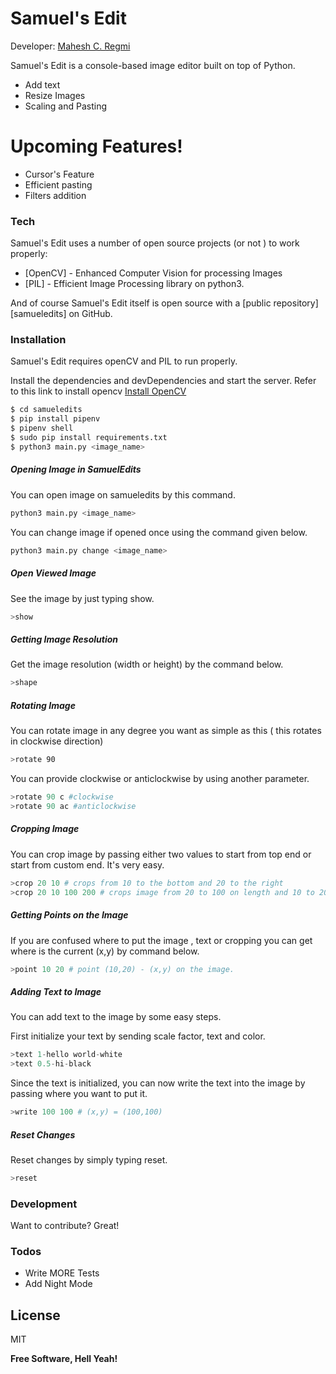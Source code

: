 # Samuel's Edit

Developer: [Mahesh C. Regmi](https://facebook.com/xSamuelArthursx)



Samuel's Edit is a console-based image editor built on top of Python.

  - Add text
  - Resize Images
  - Scaling and Pasting

# Upcoming Features!

  - Cursor's Feature
  - Efficient pasting 
  - Filters addition




### Tech

Samuel's Edit uses a number of open source projects (or not ) to work properly:

* [OpenCV] - Enhanced Computer Vision for processing Images
* [PIL] - Efficient Image Processing library on python3.


And of course Samuel's Edit itself is open source with a [public repository][samueledits] on GitHub.

### Installation

Samuel's Edit requires openCV and PIL to run properly.

Install the dependencies and devDependencies and start the server.
Refer to this link to install opencv [Install OpenCV](https://docs.opencv.org/3.4/d2/de6/tutorial_py_setup_in_ubuntu.html)

```sh
$ cd samueledits
$ pip install pipenv
$ pipenv shell
$ sudo pip install requirements.txt
$ python3 main.py <image_name>
```

##### Opening Image in SamuelEdits

You can open image on samueledits by this command.
```sh
python3 main.py <image_name>
```

You can change image if opened once using the command given below.
```sh
python3 main.py change <image_name>
```

##### Open Viewed Image

See the image by just typing show.

```sh
>show
```


##### Getting Image Resolution

Get the image resolution (width or height) by the command below.

```sh
>shape
```

##### Rotating Image

You can rotate image in any degree you want as simple as this ( this rotates in clockwise direction)

```sh
>rotate 90
```
You can provide clockwise or anticlockwise by using another parameter.

```python
>rotate 90 c #clockwise
>rotate 90 ac #anticlockwise
```

##### Cropping Image
You can crop image by passing either two values to start from top end or start from custom end.
It's very easy.
```python
>crop 20 10 # crops from 10 to the bottom and 20 to the right
>crop 20 10 100 200 # crops image from 20 to 100 on length and 10 to 200 on height.
```

##### Getting Points on the Image
If you are confused where to put the image , text or cropping you can get where is the current (x,y) by command below.

```python
>point 10 20 # point (10,20) - (x,y) on the image.
```

##### Adding Text to Image

You can add text to the image by some easy steps.

First initialize your text by sending scale factor, text and color.

```python
>text 1-hello world-white
>text 0.5-hi-black
```

Since the text is initialized, you can now write the text into the image by passing where you want to put it.

```python
>write 100 100 # (x,y) = (100,100)
```

##### Reset Changes

Reset changes by simply typing reset.

```python
>reset
```





### Development

Want to contribute? Great!


### Todos

 - Write MORE Tests
 - Add Night Mode

License
----

MIT


**Free Software, Hell Yeah!**




   
